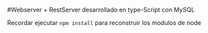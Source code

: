 #Webserver + RestServer desarrollado en type-Script con MySQL


Recordar ejecutar ```npm install``` para reconstruir los modulos de node

